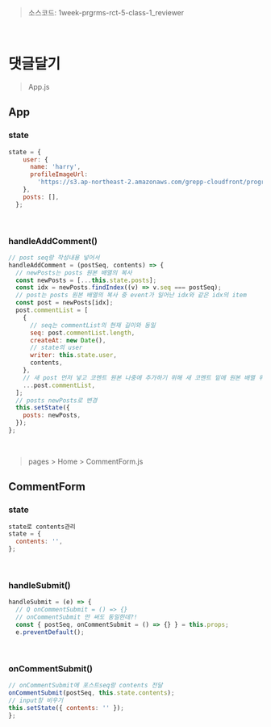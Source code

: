 > 소스코드: 1week-prgrms-rct-5-class-1_reviewer

<br/>

# 댓글달기

> App.js

## App

### state
```js
state = {
    user: {
      name: 'harry',
      profileImageUrl:
        'https://s3.ap-northeast-2.amazonaws.com/grepp-cloudfront/programmers_imgs/learn/course9872/instructor_harry.png',
    },
    posts: [],
  };
```

<br/>

### handleAddComment()
```js
// post seq랑 작성내용 넣어서
handleAddComment = (postSeq, contents) => {
  // newPosts는 posts 원본 배열의 복사
  const newPosts = [...this.state.posts];
  const idx = newPosts.findIndex((v) => v.seq === postSeq);
  // post는 posts 원본 배열의 복사 중 event가 일어난 idx와 같은 idx의 item
  const post = newPosts[idx];
  post.commentList = [
    {
      // seq는 commentList의 현재 길이와 동일
      seq: post.commentList.length,
      createAt: new Date(),
      // state의 user
      writer: this.state.user,
      contents,
    },
    // 새 post 먼저 넣고 코멘트 원본 나중에 추가하기 위해 새 코멘트 밑에 원본 배열 위치시킴
    ...post.commentList,
  ];
  // posts newPosts로 변경
  this.setState({
    posts: newPosts,
  });
};
```

<br/>

> pages > Home > CommentForm.js

## CommentForm

### state
```js
state로 contents관리
state = {
  contents: '',
};
```

<br/>

### handleSubmit()

```js
handleSubmit = (e) => {
  // Q onCommentSubmit = () => {}
  // onCommentSubmit 만 써도 동일한데?!
  const { postSeq, onCommentSubmit = () => {} } = this.props;
  e.preventDefault();
  ```
  <br/>
  
  ### onCommentSubmit()
  ```js
  // onCommentSubmit에 포스트seq랑 contents 전달
  onCommentSubmit(postSeq, this.state.contents);
  // input창 비우기
  this.setState({ contents: '' });
};
```